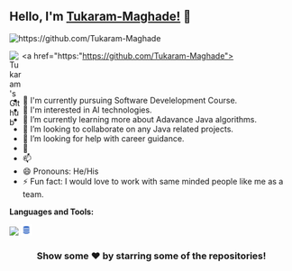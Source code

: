 ## Hello, I'm [Tukaram-Maghade!](https://github.com/Tukaram-Maghade) 👋

<p align="left"> <img src="https://komarev.com/ghpvc/?username=iamhark&label=Views&color=blue&style=plastic" alt="https://github.com/Tukaram-Maghade" /> </p>


<a href="https:"https://github.com/Tukaram-Maghade">
  <img align="left" alt="Tukaram's Github" width="22px" src="https://cdn.jsdelivr.net/npm/simple-icons@v3/icons/github.svg" />
</a>

<br/>
<br/>


- 🧑 I'm currently pursuing Software Develelopment Course.
- 🧐 I'm interested in AI technologies.
- 🌱 I’m currently learning more about Adavance Java algorithms.
- 👯 I’m looking to collaborate on any Java related projects.
- 🤔 I’m looking for help with career guidance.
- 💬 
- 📫 
- 😄 Pronouns: He/His
- ⚡ Fun fact: I would love to work with same minded people like me as a team.
       
**Languages and Tools:**  

<code><img height="20" src="https://raw.githubusercontent.com/github/explore/80688e429a7d4ef2fca1e82350fe8e3517d3494d/topics//java.png"></code>
<code><img height="20" src="https://raw.githubusercontent.com/github/explore/80688e429a7d4ef2fca1e82350fe8e3517d3494d/topics/sql/sql.png"></code> 


<div align="center">

### Show some ❤️ by starring some of the repositories!
